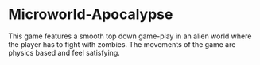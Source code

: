 # Microworld-Apocalypse
This game features a smooth top down game-play in an alien world where the player has to fight with zombies. The movements of the game are physics based and feel satisfying.
